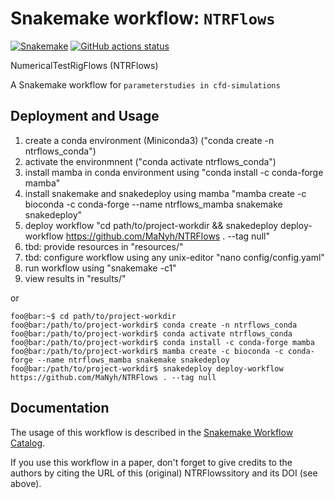 # Snakemake workflow: `NTRFlows`

[![Snakemake](https://img.shields.io/badge/snakemake-≥6.3.0-brightgreen.svg)](https://snakemake.github.io)
[![GitHub actions status](https://github.com/MaNyh/NTRFlows/workflows/Tests/badge.svg?branch=main)](https://github.com/MaNyh/NTRFlows/actions?query=branch%3Amain+workflow%3ATests)

NumericalTestRigFlows (NTRFlows)

A Snakemake workflow for `parameterstudies in cfd-simulations`

## Deployment and Usage

1) create a conda environment (Miniconda3) ("conda create -n ntrflows_conda")
2) activate the environmnent ("conda activate ntrflows_conda")
3) install mamba in conda environment using "conda install -c conda-forge mamba"
4) install snakemake and snakedeploy using mamba "mamba create -c bioconda -c conda-forge --name ntrflows_mamba snakemake snakedeploy"
5) deploy workflow "cd path/to/project-workdir && snakedeploy deploy-workflow https://github.com/MaNyh/NTRFlows . --tag null"
6) tbd: provide resources in "resources/"
7) tbd: configure workflow using any unix-editor "nano config/config.yaml"
8) run workflow using "snakemake -c1"
9) view results in "results/"

or 

```console
foo@bar:~$ cd path/to/project-workdir
foo@bar:/path/to/project-workdir$ conda create -n ntrflows_conda
foo@bar:/path/to/project-workdir$ conda activate ntrflows_conda
foo@bar:/path/to/project-workdir$ conda install -c conda-forge mamba
foo@bar:/path/to/project-workdir$ mamba create -c bioconda -c conda-forge --name ntrflows_mamba snakemake snakedeploy
foo@bar:/path/to/project-workdir$ snakedeploy deploy-workflow https://github.com/MaNyh/NTRFlows . --tag null
```

## Documentation

The usage of this workflow is described in the [Snakemake Workflow Catalog](https://snakemake.github.io/snakemake-workflow-catalog/?usage=MaNyh%2FNTRFlows).

If you use this workflow in a paper, don't forget to give credits to the authors by citing the URL of this (original) NTRFlowssitory and its DOI (see above).
